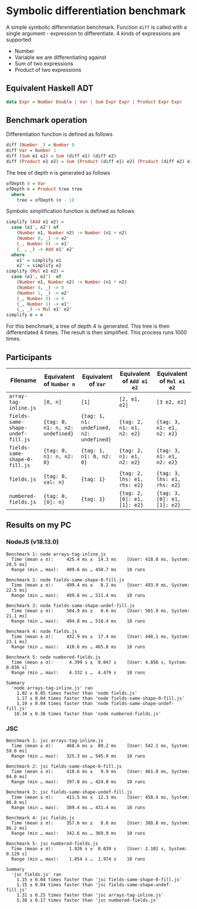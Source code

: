 # Symbolic differentiation benchmark

A simple symbolic differentiation benchmark. Function `diff` is called with a single argument - expression to differentiate. 4 kinds of expressions are supported

* Number
* Variable we are differentiating against
* Sum of two expressions
* Product of two expressions

## Equivalent Haskell ADT

```hs
data Expr = Number Double | Var | Sum Expr Expr | Product Expr Expr
```

## Benchmark operation

Differentiation function is defined as follows
```hs
diff (Number _) = Number 0
diff Var = Number 1
diff (Sum e1 e2) = Sum (diff e1) (diff e2)
diff (Product e1 e2) = Sum (Product (diff e1) e2) (Product (diff e2) e1)
```

The tree of depth n is generated as follows

```hs
ofDepth 0 = Var
ofDepth n = Product tree tree
  where
    tree = ofDepth (n - 1)
```

Symbolic simplification function is defined as follows
```hs
simplify (Add e1 e2) =
  case (e1', e2') of
    (Number n1, Number n2) -> Number (n1 + n2)
    (Number 0, _) -> e2'
    (_, Number 0) -> e1'
    (_ , _) -> Add e1' e2'
  where
    e1' = simplify e1
    e2' = simplify e2
simplify (Mul e1 e2) =
  case (e1', e2')  of
    (Number n1, Number n2) -> Number (n1 * n2)
    (Number 0, _) -> 0
    (Number 1, _) -> e2'
    (_, Number 0) -> 0
    (_, Number 1) -> e1'
    (_, _) -> Mul e1' e2'
simplify e = e
```

For this benchmark, a tree of depth 4 is generated. This tree is then differentiated 4 times. The result is then simplified. This process runs 1000 times.

## Participants

|            Filename             |     Equivalent of `Number n`     |          Equivalent of `Var`             |   Equivalent of `Add e1 e2`  |   Equivalent of `Mul e1 e2`  |
|---------------------------------|----------------------------------|------------------------------------------|------------------------------|------------------------------|
|      `array-tag-inline.js`      |             `[0, n]`             |                  `[1]`                   |        `[2, e1, e2]`         |         `[3 e2, e2]`         |
|`fields-same-shape-undef-fill.js`| `{tag: 0, n1: n, n2: undefined}` | `{tag: 1, n1: undefined, n2: undefined}` |  `{tag: 2, n1: e1, n2: e2}`  |  `{tag: 3, n1: e1, n2: e2}`  |
|  `fields-same-shape-0-fill.js`  |     `{tag: 0, n1: n, n2: 0}`     |         `{tag: 1, n1: 0, n2: 0}`         |  `{tag: 2, n1: e1, n2: e2}`  |  `{tag: 3, n1: e1, n2: e2}`  |
|          `fields.js`            |       `{tag: 0, val: n}`         |               `{tag: 1}`                 | `{tag: 2, lhs: e1, rhs: e2}` | `{tag: 3, lhs: e1, rhs: e2}` |
|      `numbered-fields.js`       |       `{tag: 0, [0]: n}`         |               `{tag: 1}`                 | `{tag: 2, [0]: e1, [1]: e2}` | `{tag: 3, [0]: e1, [1]: e2}` |

## Results on my PC

### NodeJS (v18.13.0)

```
Benchmark 1: node arrays-tag-inline.js
  Time (mean ± σ):     425.4 ms ±  14.3 ms    [User: 418.0 ms, System: 20.5 ms]
  Range (min … max):   409.6 ms … 450.7 ms    10 runs
 
Benchmark 2: node fields-same-shape-0-fill.js
  Time (mean ± σ):     499.4 ms ±   8.2 ms    [User: 493.9 ms, System: 22.5 ms]
  Range (min … max):   489.6 ms … 511.4 ms    10 runs
 
Benchmark 3: node fields-same-shape-undef-fill.js
  Time (mean ± σ):     504.9 ms ±   8.6 ms    [User: 501.9 ms, System: 21.1 ms]
  Range (min … max):   494.8 ms … 518.4 ms    10 runs
 
Benchmark 4: node fields.js
  Time (mean ± σ):     432.9 ms ±  17.4 ms    [User: 448.1 ms, System: 23.1 ms]
  Range (min … max):   410.6 ms … 465.8 ms    10 runs
 
Benchmark 5: node numbered-fields.js
  Time (mean ± σ):      4.399 s ±  0.047 s    [User: 4.856 s, System: 0.036 s]
  Range (min … max):    4.332 s …  4.479 s    10 runs
 
Summary
  'node arrays-tag-inline.js' ran
    1.02 ± 0.05 times faster than 'node fields.js'
    1.17 ± 0.04 times faster than 'node fields-same-shape-0-fill.js'
    1.19 ± 0.04 times faster than 'node fields-same-shape-undef-fill.js'
   10.34 ± 0.36 times faster than 'node numbered-fields.js'
```

### JSC

```
Benchmark 1: jsc arrays-tag-inline.js
  Time (mean ± σ):     468.6 ms ±  89.2 ms    [User: 542.1 ms, System: 59.0 ms]
  Range (min … max):   325.3 ms … 545.9 ms    10 runs
 
Benchmark 2: jsc fields-same-shape-0-fill.js
  Time (mean ± σ):     410.6 ms ±   9.9 ms    [User: 461.0 ms, System: 84.0 ms]
  Range (min … max):   397.0 ms … 424.0 ms    10 runs
 
Benchmark 3: jsc fields-same-shape-undef-fill.js
  Time (mean ± σ):     411.5 ms ±  12.3 ms    [User: 458.4 ms, System: 86.8 ms]
  Range (min … max):   389.4 ms … 431.4 ms    10 runs
 
Benchmark 4: jsc fields.js
  Time (mean ± σ):     357.6 ms ±   8.6 ms    [User: 388.8 ms, System: 86.2 ms]
  Range (min … max):   342.6 ms … 369.9 ms    10 runs
 
Benchmark 5: jsc numbered-fields.js
  Time (mean ± σ):      1.926 s ±  0.039 s    [User: 2.101 s, System: 0.129 s]
  Range (min … max):    1.854 s …  1.974 s    10 runs
 
Summary
  'jsc fields.js' ran
    1.15 ± 0.04 times faster than 'jsc fields-same-shape-0-fill.js'
    1.15 ± 0.04 times faster than 'jsc fields-same-shape-undef-fill.js'
    1.31 ± 0.25 times faster than 'jsc arrays-tag-inline.js'
    5.38 ± 0.17 times faster than 'jsc numbered-fields.js'
```

